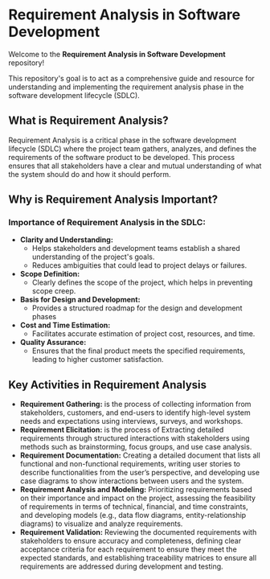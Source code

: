 # Requirement Analysis in Software Development

Welcome to the **Requirement Analysis in Software Development** repository!

This repository's goal is to act as a comprehensive guide and resource for understanding and implementing the requirement analysis phase in the software development lifecycle (SDLC).

## What is Requirement Analysis?
Requirement Analysis is a critical phase in the software development lifecycle (SDLC) where the project team gathers, analyzes, and defines the requirements of the software product to be developed. This process ensures that all stakeholders have a clear and mutual understanding of what the system should do and how it should perform.
## Why is Requirement Analysis Important?
### Importance of Requirement Analysis in the SDLC:
 - **Clarity and Understanding:**
   -  Helps stakeholders and development teams establish a shared understanding of the project's goals.
   -  Reduces ambiguities that could lead to project delays or failures.
 - **Scope Definition:**
   - Clearly defines the scope of the project, which helps in preventing scope creep.
 - **Basis for Design and Development:**
   - Provides a structured roadmap for the design and development phases
 - **Cost and Time Estimation:**
   - Facilitates accurate estimation of project cost, resources, and time.
 - **Quality Assurance:**
   - Ensures that the final product meets the specified requirements, leading to higher customer satisfaction.
## Key Activities in Requirement Analysis
- **Requirement Gathering:** is the process of collecting information from stakeholders, customers, and end-users to identify high-level system needs and expectations using interviews, surveys, and workshops.
- **Requirement Elicitation:**  is the process of Extracting detailed requirements through structured interactions with stakeholders using methods such as brainstorming, focus groups, and use case analysis.
- **Requirement Documentation:** Creating a detailed document that lists all functional and non-functional requirements, writing user stories to describe functionalities from the user’s perspective, and developing use case diagrams to show interactions between users and the system.
- **Requirement Analysis and Modeling:**  Prioritizing requirements based on their importance and impact on the project,  assessing the feasibility of requirements in terms of technical, financial, and time constraints, and developing models (e.g., data flow diagrams, entity-relationship diagrams) to visualize and analyze requirements.
- **Requirement Validation:** Reviewing the documented requirements with stakeholders to ensure accuracy and completeness, defining clear acceptance criteria for each requirement to ensure they meet the expected standards, and establishing traceability matrices to ensure all requirements are addressed during development and testing.
